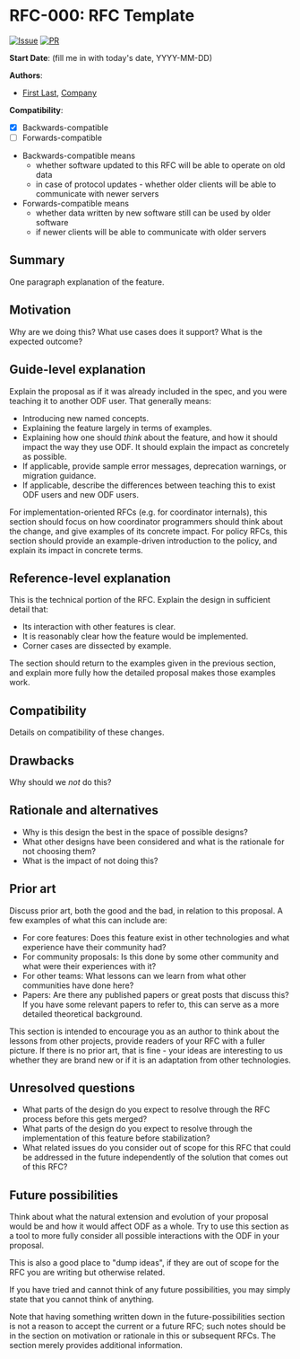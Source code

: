 # RFC-000: RFC Template

[![Issue](https://img.shields.io/github/issues/detail/state/kamu-data/open-data-fabric/1?label=Issue)](https://github.com/kamu-data/open-data-fabric/issues/1)
[![PR](https://img.shields.io/github/pulls/detail/state/kamu-data/open-data-fabric/12?label=PR)](https://github.com/kamu-data/open-data-fabric/pull/12)

**Start Date**: (fill me in with today's date, YYYY-MM-DD)

**Authors**:
- [First Last](mailto:first.last@example.com), [Company](example.com)


**Compatibility**:
- [X] Backwards-compatible
- [ ] Forwards-compatible

- Backwards-compatible means
  - whether software updated to this RFC will be able to operate on old data
  - in case of protocol updates - whether older clients will be able to communicate with newer servers
- Forwards-compatible means
  - whether data written by new software still can be used by older software
  - if newer clients will be able to communicate with older servers

## Summary
One paragraph explanation of the feature.

## Motivation
Why are we doing this? What use cases does it support? What is the expected outcome?

## Guide-level explanation
Explain the proposal as if it was already included in the spec, and you were teaching it to another ODF user. That generally means:

- Introducing new named concepts.
- Explaining the feature largely in terms of examples.
- Explaining how one should *think* about the feature, and how it should impact the way they use ODF. It should explain the impact as concretely as possible.
- If applicable, provide sample error messages, deprecation warnings, or migration guidance.
- If applicable, describe the differences between teaching this to exist ODF users and new ODF users.

For implementation-oriented RFCs (e.g. for coordinator internals), this section should focus on how coordinator programmers should think about the change, and give examples of its concrete impact. For policy RFCs, this section should provide an example-driven introduction to the policy, and explain its impact in concrete terms.

## Reference-level explanation
This is the technical portion of the RFC. Explain the design in sufficient detail that:

- Its interaction with other features is clear.
- It is reasonably clear how the feature would be implemented.
- Corner cases are dissected by example.

The section should return to the examples given in the previous section, and explain more fully how the detailed proposal makes those examples work.

## Compatibility
Details on compatibility of these changes.

## Drawbacks
Why should we *not* do this?

## Rationale and alternatives
- Why is this design the best in the space of possible designs?
- What other designs have been considered and what is the rationale for not choosing them?
- What is the impact of not doing this?

## Prior art
Discuss prior art, both the good and the bad, in relation to this proposal.
A few examples of what this can include are:

- For core features: Does this feature exist in other technologies and what experience have their community had?
- For community proposals: Is this done by some other community and what were their experiences with it?
- For other teams: What lessons can we learn from what other communities have done here?
- Papers: Are there any published papers or great posts that discuss this? If you have some relevant papers to refer to, this can serve as a more detailed theoretical background.

This section is intended to encourage you as an author to think about the lessons from other projects, provide readers of your RFC with a fuller picture.
If there is no prior art, that is fine - your ideas are interesting to us whether they are brand new or if it is an adaptation from other technologies.

## Unresolved questions
- What parts of the design do you expect to resolve through the RFC process before this gets merged?
- What parts of the design do you expect to resolve through the implementation of this feature before stabilization?
- What related issues do you consider out of scope for this RFC that could be addressed in the future independently of the solution that comes out of this RFC?

## Future possibilities
Think about what the natural extension and evolution of your proposal would be and how it would affect ODF as a whole. Try to use this section as a tool to more fully consider all possible interactions with the ODF in your proposal.

This is also a good place to "dump ideas", if they are out of scope for the RFC you are writing but otherwise related.

If you have tried and cannot think of any future possibilities, you may simply state that you cannot think of anything.

Note that having something written down in the future-possibilities section is not a reason to accept the current or a future RFC; such notes should be in the section on motivation or rationale in this or subsequent RFCs. The section merely provides additional information.
